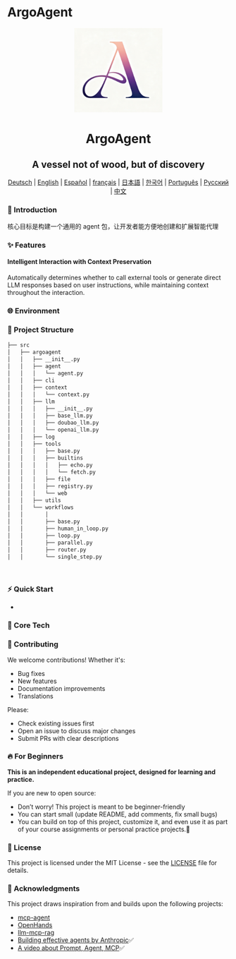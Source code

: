 # ArgoAgent

<div align="center">
  <img src="./pics/logo.png" alt="Logo" width="200">
  <h1 align="center">ArgoAgent</h1>
  <h2 align="center">A vessel not of wood, but of discovery</h2>

</div>
<div align="center">
<!-- Keep these links. Translations will automatically update with the README. -->
  
[Deutsch](https://zdoc.app/de/BV003/ArgoAgent) | 
[English](https://zdoc.app/en/BV003/ArgoAgent) | 
[Español](https://zdoc.app/es/BV003/ArgoAgent) | 
[français](https://zdoc.app/fr/BV003/ArgoAgent) | 
[日本語](https://zdoc.app/ja/BV003/ArgoAgent) | 
[한국어](https://zdoc.app/ko/BV003/ArgoAgent) | 
[Português](https://zdoc.app/pt/BV003/ArgoAgent) | 
[Русский](https://zdoc.app/ru/BV003/ArgoAgent) | 
[中文](https://zdoc.app/zh/BV003/ArgoAgent)

</div>


### 🚀 Introduction
核心目标是构建一个通用的 agent 包，让开发者能方便地创建和扩展智能代理


### ✨ Features
#### Intelligent Interaction with Context Preservation
Automatically determines whether to call external tools or generate direct LLM responses based on user instructions, while maintaining context throughout the interaction.


### 🌐 Environment



### 📂 Project Structure

```
├── src
│   ├── argoagent
│   │   ├── __init__.py
│   │   ├── agent
│   │   │   └── agent.py
│   │   ├── cli
│   │   ├── context
│   │   │   └── context.py
│   │   ├── llm
│   │   │   ├── __init__.py
│   │   │   ├── base_llm.py
│   │   │   ├── doubao_llm.py
│   │   │   └── openai_llm.py
│   │   ├── log
│   │   ├── tools
│   │   │   ├── base.py
│   │   │   ├── builtins
│   │   │   │   ├── echo.py
│   │   │   │   └── fetch.py
│   │   │   ├── file
│   │   │   ├── registry.py
│   │   │   └── web
│   │   ├── utils
│   │   └── workflows
│   │       │   
│   │       ├── base.py
│   │       ├── human_in_loop.py
│   │       ├── loop.py
│   │       ├── parallel.py
│   │       ├── router.py
│   │       └── single_step.py

    
```



### ⚡ Quick Start
- 

### 🎯 Core Tech


### 🤝 Contributing

We welcome contributions! Whether it's:

- Bug fixes
- New features
- Documentation improvements
- Translations

Please:  
- Check existing issues first  
- Open an issue to discuss major changes  
- Submit PRs with clear descriptions  



### 🔥 For Beginners

**This is an independent educational project, designed for learning and practice.**

If you are new to open source:
- Don’t worry! This project is meant to be beginner-friendly 
- You can start small (update README, add comments, fix small bugs) 
- You can build on top of this project, customize it, and even use it as part of your course assignments or personal practice projects.🤪


### 🎉 License
This project is licensed under the MIT License - see the [LICENSE](LICENSE) file for details.

### 🙏 Acknowledgments
This project draws inspiration from and builds upon the following projects:
- [mcp-agent](https://github.com/lastmile-ai/mcp-agent) 
- [OpenHands](https://github.com/All-Hands-AI/OpenHands) 
- [llm-mcp-rag](https://github.com/KelvinQiu802/llm-mcp-rag)
- [Building effective agents by Anthropic](https://www.anthropic.com/engineering/building-effective-agents)✅
- [A video about Prompt, Agent, MCP](https://www.bilibili.com/video/BV1aeLqzUE6L/?spm_id_from=333.788.recommend_more_video.0&vd_source=6710a28cdc7d2834e160d5fb90681095)✅